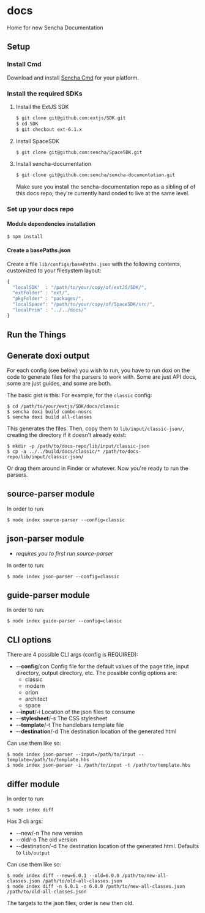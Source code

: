 # docs
Home for new Sencha Documentation

## Setup

### Install Cmd

Download and install [Sencha Cmd](https://www.sencha.com/products/sencha-cmd/) for your platform.

### Install the required SDKs

1. Install the ExtJS SDK

   ```sh
   $ git clone git@github.com:extjs/SDK.git
   $ cd SDK
   $ git checkout ext-6.1.x
   ```

2. Install SpaceSDK

   ```sh
   $ git clone git@github.com:sencha/SpaceSDK.git
   ```

3. Install sencha-documentation

   ```sh
   $ git clone git@github.com:sencha/sencha-documentation.git
   ```

   Make sure you install the sencha-documentation repo as a sibling of of this
   docs repo; they're currently hard coded to live at the same level.

### Set up your docs repo

#### Module dependencies installation

    $ npm install

#### Create a basePaths.json

Create a file `lib/configs/basePaths.json` with the following contents, customized
to your filesystem layout:

```js
{
  "localSDK"  : "/path/to/your/copy/of/extJS/SDK/",
  "extFolder" : "ext/",
  "pkgFolder" : "packages/",
  "localSpace": "/path/to/your/copy/of/SpaceSDK/src/",
  "localPrim" : "../../docs/"
}
```

## Run the Things

## Generate doxi output

For each config (see below) you wish to run, you have to run doxi on the code to
generate files for the parsers to work with. Some are just API docs, some are
just guides, and some are both.

The basic gist is this: For example, for the `classic` config:

    $ cd /path/to/your/extjs/SDK/docs/classic
    $ sencha doxi build combo-nosrc
    $ sencha doxi build all-classes

This generates the files. Then, copy them to `lib/input/classic-json/`, creating
the directory if it doesn't already exist:

    $ mkdir -p /path/to/docs-repo/lib/input/classic-json
    $ cp -a ../../build/docs/classic/* /path/to/docs-repo/lib/input/classic-json/

Or drag them around in Finder or whatever. Now you're ready to run the parsers.

## source-parser module

In order to run:

    $ node index source-parser --config=classic
    
## json-parser module
 - *requires you to first run source-parser*

In order to run:

    $ node index json-parser --config=classic
    
## guide-parser module

In order to run:

    $ node index guide-parser --config=classic
    
## CLI options
There are 4 possible CLI args (config is REQUIRED):

 - --**config**/con Config file for the default values of the page title, input directory, 
 output directory, etc.  The possible config options are:
    - classic
    - modern
    - orion
    - architect
    - space
 - --**input**/-i Location of the json files to consume
 - --**stylesheet**/-s The CSS stylesheet
 - --**template**/-t The handlebars template file
 - --**destination**/-d The destination location of the generated html

Can use them like so:

    $ node index json-parser --input=/path/to/input --template=/path/to/template.hbs
    $ node index json-parser -i /path/to/input -t /path/to/template.hbs

## differ module

In order to run:

    $ node index diff

Has 3 cli args:

 - --new/-n The new version
 - --old/-o The old version
 - --destination/-d The destination location of the generated html. Defaults to `lib/output`

Can use them like so:

    $ node index diff --new=6.0.1 --old=6.0.0 /path/to/new-all-classes.json /path/to/old-all-classes.json
    $ node index diff -n 6.0.1 -o 6.0.0 /path/to/new-all-classes.json /path/to/old-all-classes.json

The targets to the json files, order is new then old.
